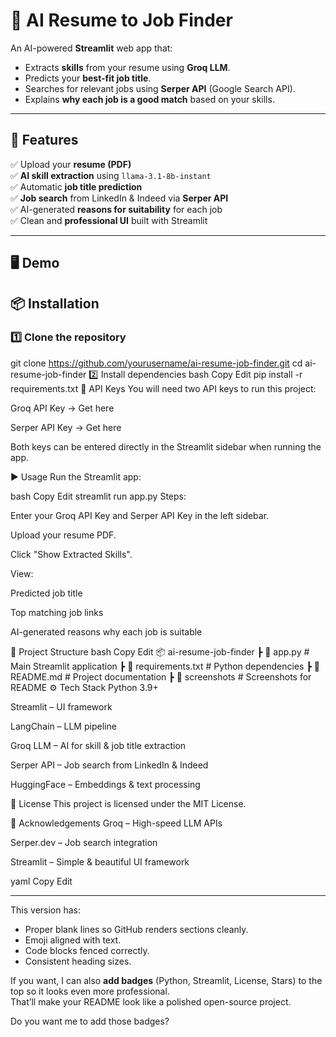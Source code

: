# 📄 AI Resume to Job Finder

An AI-powered **Streamlit** web app that:
- Extracts **skills** from your resume using **Groq LLM**.
- Predicts your **best-fit job title**.
- Searches for relevant jobs using **Serper API** (Google Search API).
- Explains **why each job is a good match** based on your skills.

---

## 🚀 Features

✅ Upload your **resume (PDF)**  
✅ **AI skill extraction** using `llama-3.1-8b-instant`  
✅ Automatic **job title prediction**  
✅ **Job search** from LinkedIn & Indeed via **Serper API**  
✅ AI-generated **reasons for suitability** for each job  
✅ Clean and **professional UI** built with Streamlit  

---

## 🖥️ Demo


## 📦 Installation

### 1️⃣ Clone the repository
git clone https://github.com/yourusername/ai-resume-job-finder.git
cd ai-resume-job-finder
2️⃣ Install dependencies
bash
Copy
Edit
pip install -r requirements.txt
🔑 API Keys
You will need two API keys to run this project:

Groq API Key → Get here

Serper API Key → Get here

Both keys can be entered directly in the Streamlit sidebar when running the app.

▶️ Usage
Run the Streamlit app:

bash
Copy
Edit
streamlit run app.py
Steps:

Enter your Groq API Key and Serper API Key in the left sidebar.

Upload your resume PDF.

Click "Show Extracted Skills".

View:

Predicted job title

Top matching job links

AI-generated reasons why each job is suitable

📂 Project Structure
bash
Copy
Edit
📦 ai-resume-job-finder
 ┣ 📜 app.py            # Main Streamlit application
 ┣ 📜 requirements.txt  # Python dependencies
 ┣ 📜 README.md         # Project documentation
 ┣ 📂 screenshots       # Screenshots for README
⚙️ Tech Stack
Python 3.9+

Streamlit – UI framework

LangChain – LLM pipeline

Groq LLM – AI for skill & job title extraction

Serper API – Job search from LinkedIn & Indeed

HuggingFace – Embeddings & text processing

📜 License
This project is licensed under the MIT License.

🙌 Acknowledgements
Groq – High-speed LLM APIs

Serper.dev – Job search integration

Streamlit – Simple & beautiful UI framework

yaml
Copy
Edit

---

This version has:
- Proper blank lines so GitHub renders sections cleanly.
- Emoji aligned with text.
- Code blocks fenced correctly.
- Consistent heading sizes.

If you want, I can also **add badges** (Python, Streamlit, License, Stars) to the top so it looks even more professional.  
That’ll make your README look like a polished open-source project.  

Do you want me to add those badges?
